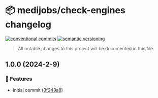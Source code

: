 # 📦 medijobs/check-engines changelog

[![conventional commits](https://img.shields.io/badge/conventional%20commits-1.0.0-yellow.svg)](https://conventionalcommits.org)
[![semantic versioning](https://img.shields.io/badge/semantic%20versioning-2.0.0-green.svg)](https://semver.org)

> All notable changes to this project will be documented in this file

## 1.0.0 (2024-2-9)


### 🍕 Features

* initial commit ([3f243a8](https://github.com/medijobs/check-engines/commit/3f243a88510d82edfa38510032272f97bfb0dd33))
